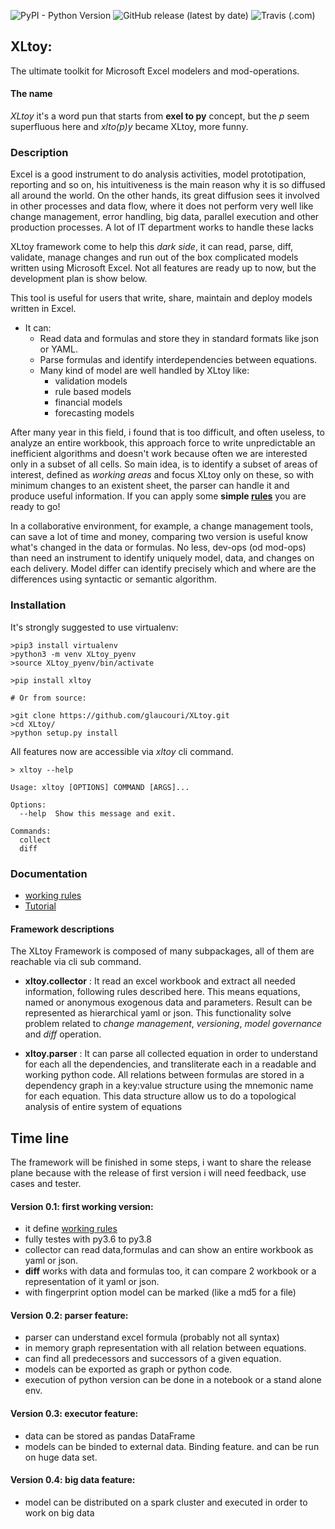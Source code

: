 ![PyPI - Python Version](https://img.shields.io/pypi/pyversions/xltoy)
![GitHub release (latest by date)](https://img.shields.io/github/v/release/glaucouri/xltoy)
![Travis (.com)](https://img.shields.io/travis/com/glaucouri/xltoy)


## XLtoy: 

The ultimate toolkit for Microsoft Excel modelers and mod-operations. 

#### The name

*XLtoy* it's a word pun that starts from **exel to py** concept, but the *p* seem superfluous here and *xlto(p)y* became 
XLtoy, more funny.

### Description

Excel is a good instrument to do analysis activities, model prototipation, reporting and so on, his intuitiveness is the main reason 
why it is so diffused all around the world. On the other hands, its great diffusion sees it involved in other processes and data flow, 
where it does not perform very well like change management, error handling, big data, parallel execution and other production processes.
A lot of IT department works to handle these lacks

XLtoy framework come to help this *dark side*, it can read, parse, diff, validate, manage changes and run out of the box complicated 
models written using Microsoft Excel. Not all features are ready up to now, but the development plan is show below.

This tool is useful for users that write, share, maintain and deploy models written in Excel. 

- It can:
   - Read data and formulas and store they in standard formats like json or YAML.
   - Parse formulas and identify interdependencies between equations.
   - Many kind of model are well handled by XLtoy like:
       - validation models
       - rule based models
       - financial models   
       - forecasting models

After many year in this field, i found that is too difficult, and often useless, to analyze an entire workbook, 
this approach force to write unpredictable an inefficient algorithms and doesn't work because often we are interested only in a subset 
of all cells. So main idea, is to identify a subset of areas of interest, defined as *working areas*
and focus XLtoy only on these, so with minimum changes to an existent sheet, the parser can handle it and produce 
useful information. If you can apply some **simple 
[rules](https://raw.githubusercontent.com/glaucouri/xltoy/main/rules.md)**
you are ready to go!

In a collaborative environment, for example, a change management tools, can save a lot of time and money, comparing two version 
is useful know what's changed in the data or formulas. No less, dev-ops (od mod-ops) than need an instrument to identify 
uniquely model, data, and changes on each delivery. Model differ can identify precisely which and where are the differences 
using syntactic or semantic algorithm.

### Installation
It's strongly suggested to use virtualenv:
```
>pip3 install virtualenv
>python3 -m venv XLtoy_pyenv
>source XLtoy_pyenv/bin/activate
```

```
>pip install xltoy

# Or from source:

>git clone https://github.com/glaucouri/XLtoy.git
>cd XLtoy/
>python setup.py install
```

All features now are accessible via *xltoy* cli command.

```
> xltoy --help

Usage: xltoy [OPTIONS] COMMAND [ARGS]...

Options:
  --help  Show this message and exit.

Commands:
  collect
  diff

```
### Documentation
 

* [working rules](https://raw.githubusercontent.com/glaucouri/xltoy/main/rules.md)
* [Tutorial](https://raw.githubusercontent.com/glaucouri/xltoy/main/tutorial.md)



#### Framework descriptions

The XLtoy Framework is composed of many subpackages, all of them are reachable via cli sub command.

* **xltoy.collector** : It read an excel workbook and extract all needed information, following rules described here. 
This means equations, named or anonymous exogenous data and parameters. 
Result can be represented as hierarchical yaml or json. This functionality solve problem related 
to *change management*, *versioning*, *model governance* and *diff* operation.

* **xltoy.parser** : It can parse all collected equation in order to understand for each all the dependencies, 
and transliterate each in a readable and working python code.
All relations between formulas are stored in a dependency graph in a key:value structure 
using the mnemonic name for each equation. This data structure allow us to do a topological analysis of entire
system of equations

## Time line
The framework will be finished in some steps, i want to share the release plane because 
with the release of first version i will need feedback, use cases and tester.  

#### Version 0.1: first working version:
* it define [working rules](https://raw.githubusercontent.com/glaucouri/xltoy/main/rules.md)
* fully testes with py3.6 to py3.8
* collector can read data,formulas and can show an entire workbook as yaml or json.
* **diff** works with data and formulas too, it can compare 2 workbook or a representation of it yaml 
or json.
* with fingerprint option model can be marked (like a md5 for a file)

#### Version 0.2: parser feature:
* parser can understand excel formula (probably not all syntax)
* in memory graph representation with all relation between equations.
* can find all predecessors and successors of a given equation.
* models can be exported as graph or python code.
* execution of python version can be done in a notebook or a stand alone env.

#### Version 0.3: executor feature:
* data can be stored as pandas DataFrame
* models can be binded to external data. Binding feature. and can be run on huge data set.

#### Version 0.4: big data feature:
* model can be distributed on a spark cluster and executed in order to work on big data
